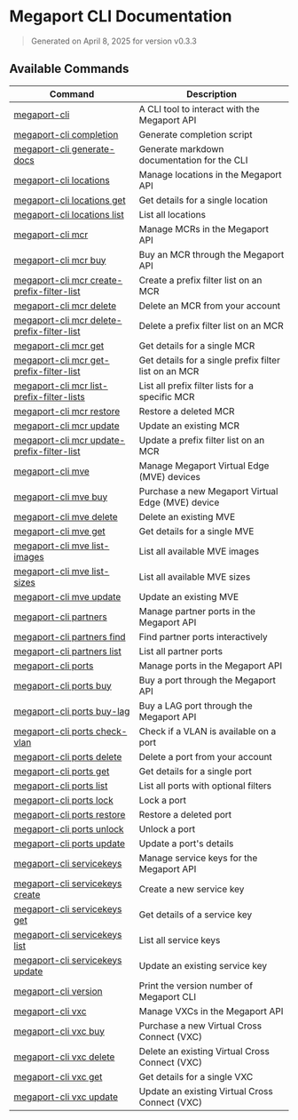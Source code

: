 # Megaport CLI Documentation

> Generated on April 8, 2025 for version v0.3.3

## Available Commands

| Command | Description |
|---------|-------------|
| [megaport-cli](megaport-cli.md) | A CLI tool to interact with the Megaport API |
| [megaport-cli completion](megaport-cli_completion.md) | Generate completion script |
| [megaport-cli generate-docs](megaport-cli_generate-docs.md) | Generate markdown documentation for the CLI |
| [megaport-cli locations](megaport-cli_locations.md) | Manage locations in the Megaport API |
| [megaport-cli locations get](megaport-cli_locations_get.md) | Get details for a single location |
| [megaport-cli locations list](megaport-cli_locations_list.md) | List all locations |
| [megaport-cli mcr](megaport-cli_mcr.md) | Manage MCRs in the Megaport API |
| [megaport-cli mcr buy](megaport-cli_mcr_buy.md) | Buy an MCR through the Megaport API |
| [megaport-cli mcr create-prefix-filter-list](megaport-cli_mcr_create-prefix-filter-list.md) | Create a prefix filter list on an MCR |
| [megaport-cli mcr delete](megaport-cli_mcr_delete.md) | Delete an MCR from your account |
| [megaport-cli mcr delete-prefix-filter-list](megaport-cli_mcr_delete-prefix-filter-list.md) | Delete a prefix filter list on an MCR |
| [megaport-cli mcr get](megaport-cli_mcr_get.md) | Get details for a single MCR |
| [megaport-cli mcr get-prefix-filter-list](megaport-cli_mcr_get-prefix-filter-list.md) | Get details for a single prefix filter list on an MCR |
| [megaport-cli mcr list-prefix-filter-lists](megaport-cli_mcr_list-prefix-filter-lists.md) | List all prefix filter lists for a specific MCR |
| [megaport-cli mcr restore](megaport-cli_mcr_restore.md) | Restore a deleted MCR |
| [megaport-cli mcr update](megaport-cli_mcr_update.md) | Update an existing MCR |
| [megaport-cli mcr update-prefix-filter-list](megaport-cli_mcr_update-prefix-filter-list.md) | Update a prefix filter list on an MCR |
| [megaport-cli mve](megaport-cli_mve.md) | Manage Megaport Virtual Edge (MVE) devices |
| [megaport-cli mve buy](megaport-cli_mve_buy.md) | Purchase a new Megaport Virtual Edge (MVE) device |
| [megaport-cli mve delete](megaport-cli_mve_delete.md) | Delete an existing MVE |
| [megaport-cli mve get](megaport-cli_mve_get.md) | Get details for a single MVE |
| [megaport-cli mve list-images](megaport-cli_mve_list-images.md) | List all available MVE images |
| [megaport-cli mve list-sizes](megaport-cli_mve_list-sizes.md) | List all available MVE sizes |
| [megaport-cli mve update](megaport-cli_mve_update.md) | Update an existing MVE |
| [megaport-cli partners](megaport-cli_partners.md) | Manage partner ports in the Megaport API |
| [megaport-cli partners find](megaport-cli_partners_find.md) | Find partner ports interactively |
| [megaport-cli partners list](megaport-cli_partners_list.md) | List all partner ports |
| [megaport-cli ports](megaport-cli_ports.md) | Manage ports in the Megaport API |
| [megaport-cli ports buy](megaport-cli_ports_buy.md) | Buy a port through the Megaport API |
| [megaport-cli ports buy-lag](megaport-cli_ports_buy-lag.md) | Buy a LAG port through the Megaport API |
| [megaport-cli ports check-vlan](megaport-cli_ports_check-vlan.md) | Check if a VLAN is available on a port |
| [megaport-cli ports delete](megaport-cli_ports_delete.md) | Delete a port from your account |
| [megaport-cli ports get](megaport-cli_ports_get.md) | Get details for a single port |
| [megaport-cli ports list](megaport-cli_ports_list.md) | List all ports with optional filters |
| [megaport-cli ports lock](megaport-cli_ports_lock.md) | Lock a port |
| [megaport-cli ports restore](megaport-cli_ports_restore.md) | Restore a deleted port |
| [megaport-cli ports unlock](megaport-cli_ports_unlock.md) | Unlock a port |
| [megaport-cli ports update](megaport-cli_ports_update.md) | Update a port's details |
| [megaport-cli servicekeys](megaport-cli_servicekeys.md) | Manage service keys for the Megaport API |
| [megaport-cli servicekeys create](megaport-cli_servicekeys_create.md) | Create a new service key |
| [megaport-cli servicekeys get](megaport-cli_servicekeys_get.md) | Get details of a service key |
| [megaport-cli servicekeys list](megaport-cli_servicekeys_list.md) | List all service keys |
| [megaport-cli servicekeys update](megaport-cli_servicekeys_update.md) | Update an existing service key |
| [megaport-cli version](megaport-cli_version.md) | Print the version number of Megaport CLI |
| [megaport-cli vxc](megaport-cli_vxc.md) | Manage VXCs in the Megaport API |
| [megaport-cli vxc buy](megaport-cli_vxc_buy.md) | Purchase a new Virtual Cross Connect (VXC) |
| [megaport-cli vxc delete](megaport-cli_vxc_delete.md) | Delete an existing Virtual Cross Connect (VXC) |
| [megaport-cli vxc get](megaport-cli_vxc_get.md) | Get details for a single VXC |
| [megaport-cli vxc update](megaport-cli_vxc_update.md) | Update an existing Virtual Cross Connect (VXC) |
